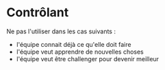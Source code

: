 # Contrôlant

Ne pas l'utiliser dans les cas suivants : 
- l'équipe connait déjà ce qu'elle doit faire
- l'équipe veut apprendre de nouvelles choses
- l'équipe veut être challenger pour devenir meilleur